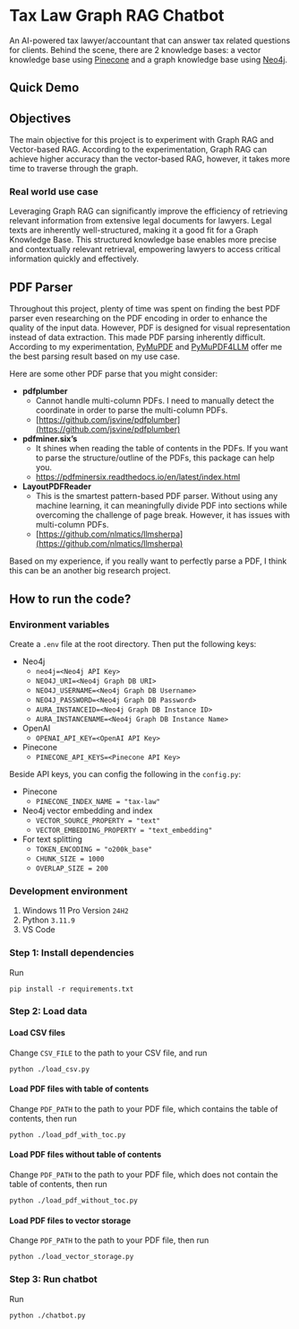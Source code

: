 # Tax Law Graph RAG Chatbot

An AI-powered tax lawyer/accountant that can answer tax related questions for clients. Behind the scene, there are 2 knowledge bases: a vector knowledge base using [Pinecone](https://www.pinecone.io/) and a graph knowledge base using [Neo4j](https://neo4j.com/). 

## Quick Demo



## Objectives

The main objective for this project is to experiment with Graph RAG and Vector-based RAG. According to the experimentation, Graph RAG can achieve higher accuracy than the vector-based RAG, however, it takes more time to traverse through the graph. 

### Real world use case

Leveraging Graph RAG can significantly improve the efficiency of retrieving relevant information from extensive legal documents for lawyers. Legal texts are inherently well-structured, making it a good fit for a Graph Knowledge Base. This structured knowledge base enables more precise and contextually relevant retrieval, empowering lawyers to access critical information quickly and effectively.

## PDF Parser

Throughout this project, plenty of time was spent on finding the best PDF parser even researching on the PDF encoding in order to enhance the quality of the input data. However, PDF is designed for visual representation instead of data extraction. This made PDF parsing inherently difficult. According to my experimentation, [PyMuPDF](https://pymupdf.readthedocs.io/en/latest/index.html) and [PyMuPDF4LLM](https://pymupdf.readthedocs.io/en/latest/pymupdf4llm/) offer me the best parsing result based on my use case. 

Here are some other PDF parse that you might consider:

- **pdfplumber**
  - Cannot handle multi-column PDFs. I need to manually detect the coordinate in order to parse the multi-column PDFs.
  - [https://github.com/jsvine/pdfplumber](https://github.com/jsvine/pdfplumber)
- **pdfminer.six’s**
  - It shines when reading the table of contents in the PDFs. If you want to parse the structure/outline of the PDFs, this package can help you.
  - https://pdfminersix.readthedocs.io/en/latest/index.html 
- **LayoutPDFReader**
  - This is the smartest pattern-based PDF parser. Without using any machine learning, it can meaningfully divide PDF into sections while overcoming the challenge of page break. However, it has issues with multi-column PDFs. 
  - [https://github.com/nlmatics/llmsherpa](https://github.com/nlmatics/llmsherpa)

Based on my experience, if you really want to perfectly parse a PDF, I think this can be an another big research project.

## How to run the code?

### Environment variables

Create a `.env` file at the root directory. Then put the following keys:

- Neo4j
  - `neo4j=<Neo4j API Key>`
  - `NEO4J_URI=<Neo4j Graph DB URI>`
  - `NEO4J_USERNAME=<Neo4j Graph DB Username>`
  - `NEO4J_PASSWORD=<Neo4j Graph DB Password>`
  - `AURA_INSTANCEID=<Neo4j Graph DB Instance ID>`
  - `AURA_INSTANCENAME=<Neo4j Graph DB Instance Name>`
- OpenAI
  - `OPENAI_API_KEY=<OpenAI API Key>`
- Pinecone
  - `PINECONE_API_KEYS=<Pinecone API Key>`

Beside API keys, you can config the following in the `config.py`:

- Pinecone
  - `PINECONE_INDEX_NAME = "tax-law"`
- Neo4j vector embedding and index
  - `VECTOR_SOURCE_PROPERTY = "text"`
  - `VECTOR_EMBEDDING_PROPERTY = "text_embedding"`
- For text splitting
  - `TOKEN_ENCODING = "o200k_base"`
  - `CHUNK_SIZE = 1000`
  - `OVERLAP_SIZE = 200`

### Development environment

1. Windows 11 Pro Version `24H2`
2. Python `3.11.9`
3. VS Code

### Step 1: Install dependencies

Run 
```
pip install -r requirements.txt
```


### Step 2: Load data

#### Load CSV files

Change `CSV_FILE` to the path to your CSV file, and run

```
python ./load_csv.py
```

#### Load PDF files with table of contents

Change `PDF_PATH` to the path to your PDF file, which contains the table of contents, then run

```
python ./load_pdf_with_toc.py
```

#### Load PDF files without table of contents

Change `PDF_PATH` to the path to your PDF file, which does not contain the table of contents, then run

```
python ./load_pdf_without_toc.py
```

#### Load PDF files to vector storage

Change `PDF_PATH` to the path to your PDF file, then run

```
python ./load_vector_storage.py
```

### Step 3: Run chatbot

Run 
```
python ./chatbot.py
```

